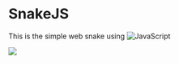 # SnakeJS

This is the simple web snake using ![JavaScript](https://img.shields.io/badge/-JavaScript-090909?style=for-the-badge&logo=JavaScript&logoColor=E9D54D)

![](https://tokei.rs/b1/github/cppshizoidS/SnakeJS?category=code)
